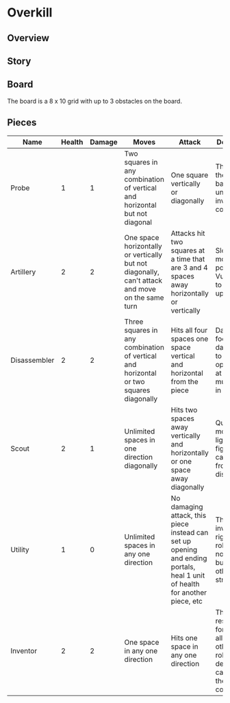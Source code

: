 # Overkill

## Overview

## Story

## Board

The board is a 8 x 10 grid with up to 3 obstacles on the board.

## Pieces

| Name | Health | Damage | Moves | Attack | Description |
|------|--------|--------|-------|--------|-------------|
| Probe | 1 | 1 | Two squares in any combination of vertical and horizontal but not diagonal | One square vertically or diagonally | The probe is the most basic unit under the invetor's control. |
| Artillery | 2 | 2 | One space horizontally or vertically but not diagonally, can't attack and move on the same turn | Attacks hit two squares at a time that are 3 and 4 spaces away horizontally or vertically | Slow moving but powerful. Vulnerable to attacks up close. |
| Disassembler | 2 | 2 | Three squares in any combination of vertical and horizontal or two squares diagonally | Hits all four spaces one space vertical and horizontal from the piece | Dangerous foe who can damage up to four opponents at a time but must move in close |
| Scout | 2 | 1 | Unlimited spaces in one direction diagonally | Hits two spaces away vertically and horizontally or one space away diagonally | Quick moving but lightweight fighter that can attack from a distance. |
| Utility | 1 | 0 | Unlimited spaces in any one direction | No damaging attack, this piece instead can set up opening and ending portals, heal 1 unit of health for another piece, etc | The inventor's right hand robot. Does no damage but assists other pieces strategically. |
| Inventor | 2 | 2 | One space in any one direction | Hits one space in any one direction | The robot responsible for creating all of the other robots. His defeat or capture is the losing condition. |